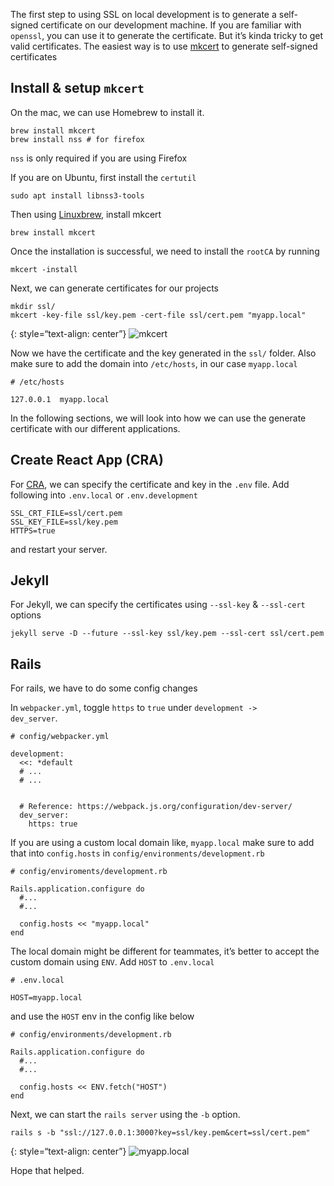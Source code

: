 The first step to using SSL on local development is to generate a self-signed certificate on our development machine. If you are familiar with `openssl`, you can use it to generate the certificate. But it’s kinda tricky to get valid certificates. The easiest way is to use [mkcert](https://github.com/FiloSottile/mkcert) to generate self-signed certificates

Install & setup `mkcert`
------------------------

On the mac, we can use Homebrew to install it.

    brew install mkcert
    brew install nss # for firefox

`nss` is only required if you are using Firefox

If you are on Ubuntu, first install the `certutil`

    sudo apt install libnss3-tools

Then using [Linuxbrew](https://docs.brew.sh/Homebrew-on-Linux), install mkcert

    brew install mkcert

Once the installation is successful, we need to install the `rootCA` by running

    mkcert -install

Next, we can generate certificates for our projects

    mkdir ssl/
    mkcert -key-file ssl/key.pem -cert-file ssl/cert.pem "myapp.local"

{: style=“text-align: center”} ![mkcert](/assets/images/ssl_in_development/mkcert.png)

Now we have the certificate and the key generated in the `ssl/` folder. Also make sure to add the domain into `/etc/hosts`, in our case `myapp.local`

    # /etc/hosts

    127.0.0.1  myapp.local

In the following sections, we will look into how we can use the generate certificate with our different applications.

Create React App (CRA)
----------------------

For [CRA](https://create-react-app.dev/), we can specify the certificate and key in the `.env` file. Add following into `.env.local` or `.env.development`

    SSL_CRT_FILE=ssl/cert.pem
    SSL_KEY_FILE=ssl/key.pem
    HTTPS=true

and restart your server.

Jekyll
------

For Jekyll, we can specify the certificates using `--ssl-key` & `--ssl-cert` options

    jekyll serve -D --future --ssl-key ssl/key.pem --ssl-cert ssl/cert.pem

Rails
-----

For rails, we have to do some config changes

In `webpacker.yml`, toggle `https` to `true` under `development ->         dev_server`.

    # config/webpacker.yml

    development:
      <<: *default
      # ...
      # ...
      

      # Reference: https://webpack.js.org/configuration/dev-server/
      dev_server:
        https: true

If you are using a custom local domain like, `myapp.local` make sure to add that into `config.hosts` in `config/environments/development.rb`

    # config/enviroments/development.rb

    Rails.application.configure do
      #...
      #...

      config.hosts << "myapp.local"
    end

The local domain might be different for teammates, it’s better to accept the custom domain using `ENV`. Add `HOST` to `.env.local`

    # .env.local

    HOST=myapp.local

and use the `HOST` env in the config like below

    # config/environments/development.rb

    Rails.application.configure do
      #...
      #...

      config.hosts << ENV.fetch("HOST")
    end

Next, we can start the `rails server` using the `-b` option.

    rails s -b "ssl://127.0.0.1:3000?key=ssl/key.pem&cert=ssl/cert.pem"

{: style=“text-align: center”} ![myapp.local](/assets/images/ssl_in_development/myapp-local.png)

Hope that helped.
